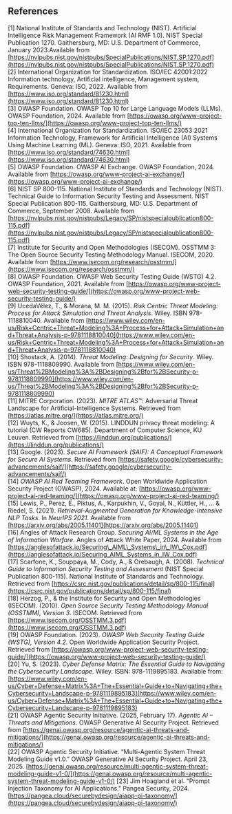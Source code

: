 ## References

\[1\] National Institute of Standards and Technology (NIST). Artificial Intelligence Risk Management Framework (AI RMF 1.0). NIST Special Publication 1270\. Gaithersburg, MD: U.S. Department of Commerce, January 2023.Available from [https://nvlpubs.nist.gov/nistpubs/SpecialPublications/NIST.SP.1270.pdf](https://nvlpubs.nist.gov/nistpubs/SpecialPublications/NIST.SP.1270.pdf)  
\[2\] International Organization for Standardization. ISO/IEC 42001:2022 Information technology, Artificial intelligence, Management system, Requirements. Geneva: ISO, 2022\. Available from [https://www.iso.org/standard/81230.html](https://www.iso.org/standard/81230.html)  
\[3\] OWASP Foundation. OWASP Top 10 for Large Language Models (LLMs). OWASP Foundation, 2024\. Available from [https://owasp.org/www-project-top-ten-llms/](https://owasp.org/www-project-top-ten-llms/)  
\[4\] International Organization for Standardization. ISO/IEC 23053:2021 Information Technology, Framework for Artificial Intelligence (AI) Systems Using Machine Learning (ML). Geneva: ISO, 2021\. Available from [https://www.iso.org/standard/74630.html](https://www.iso.org/standard/74630.html)  
\[5\] OWASP Foundation. OWASP AI Exchange. OWASP Foundation, 2024\. Available from [https://owasp.org/www-project-ai-exchange/](https://owasp.org/www-project-ai-exchange/)  
\[6\] NIST SP 800-115. National Institute of Standards and Technology (NIST). Technical Guide to Information Security Testing and Assessment. NIST Special Publication 800-115. Gaithersburg, MD: U.S. Department of Commerce, September 2008\. Available from [https://nvlpubs.nist.gov/nistpubs/Legacy/SP/nistspecialpublication800-115.pdf](https://nvlpubs.nist.gov/nistpubs/Legacy/SP/nistspecialpublication800-115.pdf)  
\[7\] Institute for Security and Open Methodologies (ISECOM). OSSTMM 3: The Open Source Security Testing Methodology Manual. ISECOM, 2020\. Available from [https://www.isecom.org/research/osstmm/](https://www.isecom.org/research/osstmm/)  
\[8\] OWASP Foundation. OWASP Web Security Testing Guide (WSTG) 4.2. OWASP Foundation, 2021\. Available from [https://owasp.org/www-project-web-security-testing-guide/](https://owasp.org/www-project-web-security-testing-guide/)  
\[9\] UcedaVélez, T., & Morana, M. M. (2015). *Risk Centric Threat Modeling: Process for Attack Simulation and Threat Analysis*. Wiley. ISBN 978-1118810040. Available from [https://www.wiley.com/en-us/Risk+Centric+Threat+Modeling%3A+Process+for+Attack+Simulation+and+Threat+Analysis-p-9781118810040](https://www.wiley.com/en-us/Risk+Centric+Threat+Modeling%3A+Process+for+Attack+Simulation+and+Threat+Analysis-p-9781118810040)  
\[10\] Shostack, A. (2014). *Threat Modeling: Designing for Security*. Wiley. ISBN 978-1118809990. Available from [https://www.wiley.com/en-us/Threat%2BModeling%3A%2BDesigning%2Bfor%2BSecurity-p-9781118809990](https://www.wiley.com/en-us/Threat%2BModeling%3A%2BDesigning%2Bfor%2BSecurity-p-9781118809990)  
\[11\]  MITRE Corporation. (2023). *MITRE ATLAS™:* Adversarial Threat Landscape for Artificial-Intelligence Systems. Retrieved from [https://atlas.mitre.org/](https://atlas.mitre.org/)  
\[12\] Wuyts, K., & Joosen, W. (2015). LINDDUN privacy threat modeling: A tutorial (CW Reports CW685). Department of Computer Science, KU Leuven. Retrieved from [https://linddun.org/publications/](https://linddun.org/publications/)  
\[13\] Google. (2023). *Secure AI Framework (SAIF): A Conceptual Framework for Secure AI Systems*. Retrieved from [https://safety.google/cybersecurity-advancements/saif/](https://safety.google/cybersecurity-advancements/saif/)  
\[14\] *OWASP AI Red Teaming Framework*. Open Worldwide Application Security Project (OWASP), 2024\. Available at: [https://owasp.org/www-project-ai-red-teaming/](https://owasp.org/www-project-ai-red-teaming/)  
\[15\] Lewis, P., Perez, E., Piktus, A., Karpukhin, V., Goyal, N., Küttler, H., … & Riedel, S. (2021). *Retrieval-Augmented Generation for Knowledge-Intensive NLP Tasks*. In *NeurIPS 2021*. Available from [https://arxiv.org/abs/2005.11401](https://arxiv.org/abs/2005.11401)  
\[16\] Angles of Attack Research Group. *Securing AI/ML Systems in the Age of Information Warfare*. Angles of Attack White Paper, 2024\. Available from [https://anglesofattack.io/Securing\_AIML\_Systems\_in\_IW\_Cox.pdf](https://anglesofattack.io/Securing_AIML_Systems_in_IW_Cox.pdf)  
\[17\] Scarfone, K., Souppaya, M., Cody, A., & Orebaugh, A. (2008). *Technical Guide to Information Security Testing and Assessment* (NIST Special Publication 800-115). National Institute of Standards and Technology. Retrieved from [https://csrc.nist.gov/publications/detail/sp/800-115/final](https://csrc.nist.gov/publications/detail/sp/800-115/final)  
\[18\] Herzog, P., & the Institute for Security and Open Methodologies (ISECOM). (2010). *Open Source Security Testing Methodology Manual (OSSTMM), Version 3*. ISECOM. Retrieved from [https://www.isecom.org/OSSTMM.3.pdf](https://www.isecom.org/OSSTMM.3.pdf)  
\[19\]  OWASP Foundation. (2023). *OWASP Web Security Testing Guide (WSTG), Version 4.2*. Open Worldwide Application Security Project. Retrieved from [https://owasp.org/www-project-web-security-testing-guide/](https://owasp.org/www-project-web-security-testing-guide/)  
\[20\] Yu, S. (2023). *Cyber Defense Matrix: The Essential Guide to Navigating the Cybersecurity Landscape.* Wiley. ISBN: 978-1119895183. Available from: [https://www.wiley.com/en-us/Cyber+Defense+Matrix%3A+The+Essential+Guide+to+Navigating+the+Cybersecurity+Landscape-p-9781119895183](https://www.wiley.com/en-us/Cyber+Defense+Matrix%3A+The+Essential+Guide+to+Navigating+the+Cybersecurity+Landscape-p-9781119895183)  
\[21\] OWASP Agentic Security Initiative. (2025, February 17). *Agentic AI – Threats and Mitigations*. OWASP Generative AI Security Project. Retrieved from [https://genai.owasp.org/resource/agentic-ai-threats-and-mitigations/](https://genai.owasp.org/resource/agentic-ai-threats-and-mitigations/)  
\[22\] OWASP Agentic Security Initiative. “Multi-Agentic System Threat Modeling Guide v1.0.” OWASP Generative AI Security Project. April 23, 2025\. [https://genai.owasp.org/resource/multi-agentic-system-threat-modeling-guide-v1-0/](https://genai.owasp.org/resource/multi-agentic-system-threat-modeling-guide-v1-0/)
\[23\] Jim Hoagland et al. "Prompt Injection Taxonomy for AI Applications." Pangea Security, 2024\.  [https://pangea.cloud/securebydesign/aiapp-pi-taxonomy/](https://pangea.cloud/securebydesign/aiapp-pi-taxonomy/)
